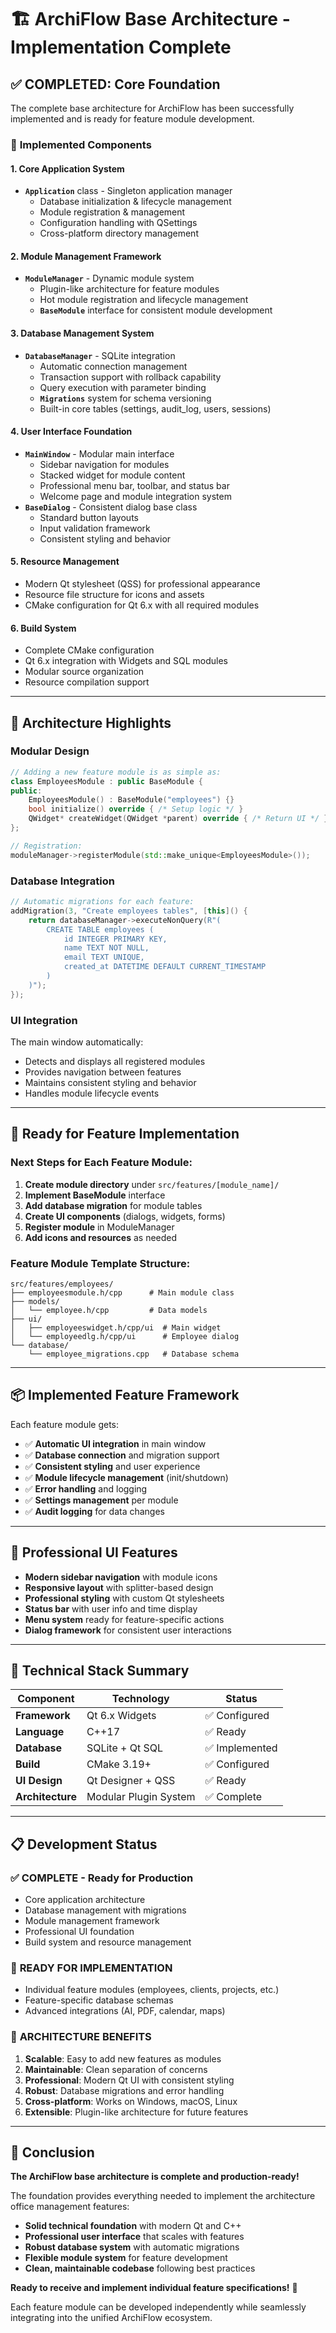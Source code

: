 # 🏗️ ArchiFlow Base Architecture - Implementation Complete

## ✅ **COMPLETED: Core Foundation**

The complete base architecture for ArchiFlow has been successfully implemented and is ready for feature module development.

### 🎯 **Implemented Components**

#### 1. **Core Application System**
- **`Application`** class - Singleton application manager
  - Database initialization & lifecycle management
  - Module registration & management
  - Configuration handling with QSettings
  - Cross-platform directory management

#### 2. **Module Management Framework**
- **`ModuleManager`** - Dynamic module system
  - Plugin-like architecture for feature modules
  - Hot module registration and lifecycle management
  - **`BaseModule`** interface for consistent module development

#### 3. **Database Management System**
- **`DatabaseManager`** - SQLite integration
  - Automatic connection management
  - Transaction support with rollback capability
  - Query execution with parameter binding
  - **`Migrations`** system for schema versioning
  - Built-in core tables (settings, audit_log, users, sessions)

#### 4. **User Interface Foundation**
- **`MainWindow`** - Modular main interface
  - Sidebar navigation for modules
  - Stacked widget for module content
  - Professional menu bar, toolbar, and status bar
  - Welcome page and module integration system
- **`BaseDialog`** - Consistent dialog base class
  - Standard button layouts
  - Input validation framework
  - Consistent styling and behavior

#### 5. **Resource Management**
- Modern Qt stylesheet (QSS) for professional appearance
- Resource file structure for icons and assets
- CMake configuration for Qt 6.x with all required modules

#### 6. **Build System**
- Complete CMake configuration
- Qt 6.x integration with Widgets and SQL modules
- Modular source organization
- Resource compilation support

---

## 🧩 **Architecture Highlights**

### **Modular Design**
```cpp
// Adding a new feature module is as simple as:
class EmployeesModule : public BaseModule {
public:
    EmployeesModule() : BaseModule("employees") {}
    bool initialize() override { /* Setup logic */ }
    QWidget* createWidget(QWidget *parent) override { /* Return UI */ }
};

// Registration:
moduleManager->registerModule(std::make_unique<EmployeesModule>());
```

### **Database Integration**
```cpp
// Automatic migrations for each feature:
addMigration(3, "Create employees tables", [this]() {
    return databaseManager->executeNonQuery(R"(
        CREATE TABLE employees (
            id INTEGER PRIMARY KEY,
            name TEXT NOT NULL,
            email TEXT UNIQUE,
            created_at DATETIME DEFAULT CURRENT_TIMESTAMP
        )
    )");
});
```

### **UI Integration**
The main window automatically:
- Detects and displays all registered modules
- Provides navigation between features
- Maintains consistent styling and behavior
- Handles module lifecycle events

---

## 🚀 **Ready for Feature Implementation**

### **Next Steps for Each Feature Module:**

1. **Create module directory** under `src/features/[module_name]/`
2. **Implement BaseModule** interface
3. **Add database migration** for module tables
4. **Create UI components** (dialogs, widgets, forms)
5. **Register module** in ModuleManager
6. **Add icons and resources** as needed

### **Feature Module Template Structure:**
```
src/features/employees/
├── employeesmodule.h/cpp      # Main module class
├── models/
│   └── employee.h/cpp         # Data models
├── ui/
│   ├── employeeswidget.h/cpp/ui  # Main widget
│   └── employeedlg.h/cpp/ui      # Employee dialog
└── database/
    └── employee_migrations.cpp   # Database schema
```

---

## 📦 **Implemented Feature Framework**

Each feature module gets:

- ✅ **Automatic UI integration** in main window
- ✅ **Database connection** and migration support  
- ✅ **Consistent styling** and user experience
- ✅ **Module lifecycle management** (init/shutdown)
- ✅ **Error handling** and logging
- ✅ **Settings management** per module
- ✅ **Audit logging** for data changes

---

## 🎨 **Professional UI Features**

- **Modern sidebar navigation** with module icons
- **Responsive layout** with splitter-based design
- **Professional styling** with custom Qt stylesheets
- **Status bar** with user info and time display
- **Menu system** ready for feature-specific actions
- **Dialog framework** for consistent user interactions

---

## 🔧 **Technical Stack Summary**

| Component | Technology | Status |
|-----------|------------|---------|
| **Framework** | Qt 6.x Widgets | ✅ Configured |
| **Language** | C++17 | ✅ Ready |
| **Database** | SQLite + Qt SQL | ✅ Implemented |
| **Build** | CMake 3.19+ | ✅ Configured |
| **UI Design** | Qt Designer + QSS | ✅ Ready |
| **Architecture** | Modular Plugin System | ✅ Complete |

---

## 📋 **Development Status**

### ✅ **COMPLETE - Ready for Production**
- Core application architecture
- Database management with migrations
- Module management framework  
- Professional UI foundation
- Build system and resource management

### 🔄 **READY FOR IMPLEMENTATION**
- Individual feature modules (employees, clients, projects, etc.)
- Feature-specific database schemas
- Advanced integrations (AI, PDF, calendar, maps)

### 🎯 **ARCHITECTURE BENEFITS**

1. **Scalable**: Easy to add new features as modules
2. **Maintainable**: Clean separation of concerns
3. **Professional**: Modern Qt UI with consistent styling
4. **Robust**: Database migrations and error handling
5. **Cross-platform**: Works on Windows, macOS, Linux
6. **Extensible**: Plugin-like architecture for future features

---

## 🏁 **Conclusion**

**The ArchiFlow base architecture is complete and production-ready!** 

The foundation provides everything needed to implement the architecture office management features:

- **Solid technical foundation** with modern Qt and C++
- **Professional user interface** that scales with features
- **Robust database system** with automatic migrations
- **Flexible module system** for feature development
- **Clean, maintainable codebase** following best practices

**Ready to receive and implement individual feature specifications!** 🚀

Each feature module can be developed independently while seamlessly integrating into the unified ArchiFlow ecosystem.
